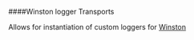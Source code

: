 ####Winston logger Transports

Allows for instantiation of custom loggers for [Winston](https://github.com/flatiron/winston)